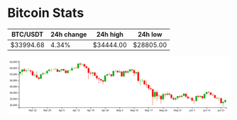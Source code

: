 # Bitcoin Stats

BTC/USDT|24h change|24h high|24h low|
|---|---|---|---|
|$33994.68|4.34%|$34444.00|$28805.00|

<img src="./chart.svg">
